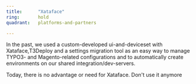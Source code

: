 ```yaml
---
title:      "Xataface"
ring:       hold
quadrant:   platforms-and-partners

---
```


In the past, we used a custom-developed ui-and-deviceset with Xataface,T3Deploy and a settings migration tool as an easy way to manage TYPO3- and Magento-related configurations and to automatically create environments on our shared integration/dev-servers.

Today, there is no advantage or need for Xataface. Don't use it anymore
